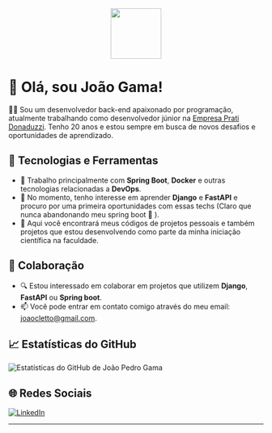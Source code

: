 <div id="header" align="center">
  <img src="https://media.giphy.com/media/M9gbBd9nbDrOTu1Mqx/giphy.gif" width="100"/>
</div>

# 👋 Olá, sou João Gama!

👨‍💻 Sou um desenvolvedor back-end apaixonado por programação, atualmente trabalhando como desenvolvedor júnior na [Empresa Prati Donaduzzi](https://www.pratidonaduzzi.com.br/). Tenho 20 anos e estou sempre em busca de novos desafios e oportunidades de aprendizado.

## 🔧 Tecnologias e Ferramentas

- 💼 Trabalho principalmente com **Spring Boot**, **Docker** e outras tecnologias relacionadas a **DevOps**.
- 🌱 No momento, tenho interesse em aprender **Django** e **FastAPI** e procuro por uma primeira oportunidades com essas techs (Claro que nunca abandonando meu spring boot 🥰 ).
- 🚀 Aqui você encontrará meus códigos de projetos pessoais e também projetos que estou desenvolvendo como parte da minha iniciação científica na faculdade.

## 🤝 Colaboração

- 🔍 Estou interessado em colaborar em projetos que utilizem **Django**, **FastAPI** ou **Spring boot**.
- 📫 Você pode entrar em contato comigo através do meu email: [joaocletto@gmail.com](mailto:joaocletto@gmail.com).

## 📈 Estatísticas do GitHub

![Estatísticas do GitHub de João Pedro Gama](https://github-readme-stats.vercel.app/api?username=joaopedrogama&show_icons=true&theme=dark)

## 🌐 Redes Sociais

[![LinkedIn](https://img.shields.io/badge/LinkedIn-Connect-blue)](https://www.linkedin.com/in/jo%C3%A3o-pedro-gama-a482a2228/)

---
